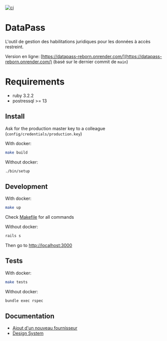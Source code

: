 [![ci](https://github.com/etalab/data_pass/actions/workflows/test.yaml/badge.svg)](https://github.com/etalab/data_pass/actions/workflows/test.yaml)

# DataPass

L'outil de gestion des habilitations juridiques pour les données à accès restreint.

Version en ligne:
[https://datapass-reborn.onrender.com/](https://datapass-reborn.onrender.com/)
(basé sur le dernier commit de `main`)

# Requirements

* ruby 3.2.2
* postressql >= 13

## Install

Ask for the production master key to a colleague
(`config/credentials/production.key`)

With docker:

```sh
make build
```

Without docker:

```sh
./bin/setup
```

## Development

With docker:

```sh
make up
```

Check [Makefile](Makefile) for all commands

Without docker:

```sh
rails s
```

Then go to [http://localhost:3000](http://localhost:3000)

## Tests

With docker:

```sh
make tests
```

Without docker:

```sh
bundle exec rspec
```

## Documentation

* [Ajout d'un nouveau fournisseur](./docs/new_provider.md)
* [Design System](./docs/design.md)
